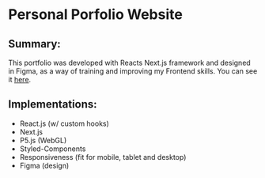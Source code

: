 # Personal Porfolio Website

## Summary:

This portfolio was developed with Reacts Next.js framework and designed in Figma, as a way of training and improving my Frontend skills. You can see it [here](https://luismfcouto.netlify.app/).

## Implementations:

- React.js (w/ custom hooks)
- Next.js
- P5.js (WebGL)
- Styled-Components
- Responsiveness (fit for mobile, tablet and desktop)
- Figma (design)

